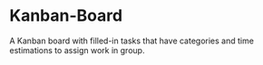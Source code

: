 # Kanban-Board
 A Kanban board with filled-in tasks that have categories and time estimations to assign work in group.
